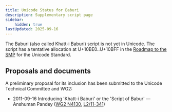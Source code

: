 ```yaml
---
title: Unicode Status for Baburi
description: Supplementary script page
sidebar:
    hidden: true
lastUpdated: 2025-09-16
---
```


The Baburi (also called Khatt-i Baburi) script is not yet in Unicode. The script has a tentative allocation at U+10BE0..U+10BFF in the [Roadmap to the SMP](http://www.unicode.org/roadmaps/smp/) for the Unicode Standard.

## Proposals and documents

A preliminary proposal for its inclusion has been submitted to the Unicode Technical Committee and WG2:
- 2011-09-16 Introducing 'Khatt-i Baburi' or the 'Script of Babur' — Anshuman Pandey ([WG2 N4130](https://www.unicode.org/wg2/docs/n4130.pdf), [L2/11-341](http://www.unicode.org/cgi-bin/GetMatchingDocs.pl?L2/11-341))
